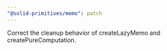 ```yaml
---
"@solid-primitives/memo": patch
---
```


Correct the cleanup behavior of createLazyMemo and createPureComputation.
